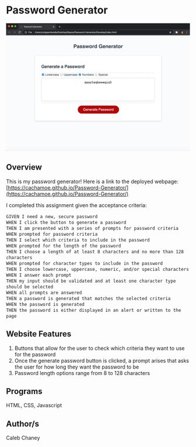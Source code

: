 # Password Generator
![](https://github.com/Cachamoe/Password-Generator/blob/master/Assets/Screen%20Shot%202020-08-18%20at%2012.23.59%20PM.png)
## Overview
 This is my password generator! 
Here is a link to the deployed webpage: [https://cachamoe.github.io/Password-Generator/](https://cachamoe.github.io/Password-Generator/)

I completed this assignment given the acceptance criteria: 


```
GIVEN I need a new, secure password
WHEN I click the button to generate a password
THEN I am presented with a series of prompts for password criteria
WHEN prompted for password criteria
THEN I select which criteria to include in the password
WHEN prompted for the length of the password
THEN I choose a length of at least 8 characters and no more than 128 characters
WHEN prompted for character types to include in the password
THEN I choose lowercase, uppercase, numeric, and/or special characters
WHEN I answer each prompt
THEN my input should be validated and at least one character type should be selected
WHEN all prompts are answered
THEN a password is generated that matches the selected criteria
WHEN the password is generated
THEN the password is either displayed in an alert or written to the page
```

## Website Features
1) Buttons that allow for the user to check which criteria they want to use for the password
2) Once the generate password button is clicked, a prompt arises that asks the user for how long they want the password to be
3) Password length options range from 8 to 128 characters

## Programs 
HTML, CSS, Javascript

## Author/s
Caleb Chaney
